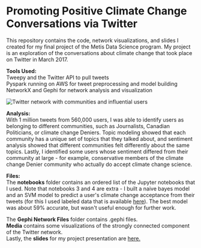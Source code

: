 # Promoting Positive Climate Change Conversations via Twitter

This repository contains the code, network visualizations, and slides I created for my final project of the Metis Data Science program. My project is an exploration of the conversations about climate change that took place on Twitter in March 2017.

**Tools Used:**  
Tweepy and the Twitter API to pull tweets  
Pyspark running on AWS for tweet preprocessing and model building  
NetworkX and Gephi for network analysis and visualization

![Twitter network with communities and influential users](media/network_with_influencer_names.png)

**Analysis:**  
With 1 million tweets from 560,000 users, I was able to identify users as belonging to different communities, such as Journalists, Canadian Politicians, or climate change Deniers. Topic modeling showed that each community has a unique set of topics that they talked about, and sentiment analysis showed that different communities felt differently about the same topics. Lastly, I identified some users whose sentiment differed from their community at large - for example, conservative members of the climate change Denier community who actually do accept climate change science.

**Files:**  
The **notebooks** folder contains an ordered list of the Jupyter notebooks that I used. Note that notebooks 3 and 4 are extra - I built a naive bayes model and an SVM model to predict a user's climate change acceptance from their tweets (for this I used labeled data that is available [here](https://www.crowdflower.com/wp-content/uploads/2016/03/1377884570_tweet_global_warming.csv)). The best model was about 59% accurate, but wasn't useful enough for further work.

The **Gephi Network Files** folder contains .gephi files.  
**Media** contains some visualizations of the strongly connected component of the Twitter network.  
Lastly, the **slides** for my project presentation are [here.](https://docs.google.com/presentation/d/14U2FqCU0eeWo3hG4r8b7OaYqbUzZEov3EKTsAbXQFGE/edit?usp=sharing)
